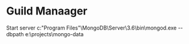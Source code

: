 # Guild Manaager


Start server
c:\"Program Files"\MongoDB\Server\3.6\bin\mongod.exe --dbpath e:\projects\mongo-data
